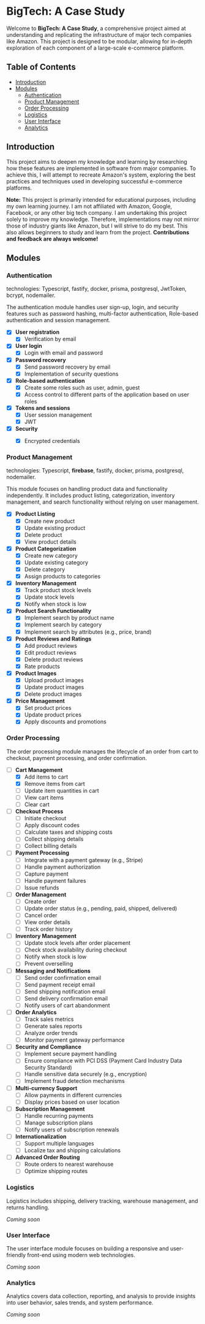 # BigTech: A Case Study

Welcome to **BigTech: A Case Study**, a comprehensive project aimed at understanding and replicating the infrastructure of major tech companies like Amazon. This project is designed to be modular, allowing for in-depth exploration of each component of a large-scale e-commerce platform.

## Table of Contents

- [Introduction](#introduction)
- [Modules](#modules)
  - [Authentication](#authentication)
  - [Product Management](#product-management)
  - [Order Processing](#order-processing)
  - [Logistics](#logistics)
  - [User Interface](#user-interface)
  - [Analytics](#analytics)
  

## Introduction

This project aims to deepen my knowledge and learning by researching how these features are implemented in software from major companies. To achieve this, I will attempt to recreate Amazon's system, exploring the best practices and techniques used in developing successful e-commerce platforms.

**Note:** This project is primarily intended for educational purposes, including my own learning journey. I am not affiliated with Amazon, Google, Facebook, or any other big tech company. I am undertaking this project solely to improve my knowledge. Therefore, implementations may not mirror those of industry giants like Amazon, but I will strive to do my best. This also allows beginners to study and learn from the project. **Contributions and feedback are always welcome!**


## Modules

### Authentication

technologies: Typescript, fastify, docker, prisma, postgresql, JwtToken, bcrypt, nodemailer.

The authentication module handles user sign-up, login, and security features such as password hashing, multi-factor authentication, Role-based authentication and session management.

- [x] **User registration**
	- [x] Verification by email
- [x] **User login**
	- [x] Login with email and password
- [x] **Password recovery**
	- [x] Send password recovery by email
	- [x] Implementation of security questions
- [x] **Role-based authentication**
	- [x] Create some roles such as user, admin, guest
	- [x] Access control to different parts of the application based on user roles
- [x] **Tokens and sessions**
	- [x] User session management
	- [x] JWT
- [x] **Security**
	- [x] Encrypted credentials


### Product Management

technologies: Typescript, **firebase**, fastify, docker, prisma, postgresql, nodemailer.

This module focuses on handling product data and functionality independently. It includes product listing, categorization, inventory management, and search functionality without relying on user management.

- [x] **Product Listing**
	- [x] Create new product
	- [x] Update existing product
	- [x] Delete product
	- [x] View product details
- [x] **Product Categorization**
	- [x] Create new category
	- [x] Update existing category
	- [x] Delete category
	- [x] Assign products to categories
- [x] **Inventory Management**
	- [x] Track product stock levels
	- [x] Update stock levels
	- [x] Notify when stock is low
- [x] **Product Search Functionality**
	- [x] Implement search by product name
	- [x] Implement search by category
	- [x] Implement search by attributes (e.g., price, brand)
- [x] **Product Reviews and Ratings**
	- [x] Add product reviews
	- [x] Edit product reviews
	- [x] Delete product reviews
	- [x] Rate products
- [x] **Product Images**
	- [x] Upload product images
	- [x] Update product images
	- [x] Delete product images
- [x] **Price Management**
	- [x] Set product prices
	- [x] Update product prices
	- [x] Apply discounts and promotions

### Order Processing

The order processing module manages the lifecycle of an order from cart to checkout, payment processing, and order confirmation.

- [ ] **Cart Management**
  - [x] Add items to cart
  - [x] Remove items from cart
  - [ ] Update item quantities in cart
  - [ ] View cart items
  - [ ] Clear cart

- [ ] **Checkout Process**
  - [ ] Initiate checkout
  - [ ] Apply discount codes
  - [ ] Calculate taxes and shipping costs
  - [ ] Collect shipping details
  - [ ] Collect billing details

- [ ] **Payment Processing**
  - [ ] Integrate with a payment gateway (e.g., Stripe)
  - [ ] Handle payment authorization
  - [ ] Capture payment
  - [ ] Handle payment failures
  - [ ] Issue refunds

- [ ] **Order Management**
  - [ ] Create order
  - [ ] Update order status (e.g., pending, paid, shipped, delivered)
  - [ ] Cancel order
  - [ ] View order details
  - [ ] Track order history

- [ ] **Inventory Management**
  - [ ] Update stock levels after order placement
  - [ ] Check stock availability during checkout
  - [ ] Notify when stock is low
  - [ ] Prevent overselling

- [ ] **Messaging and Notifications**
  - [ ] Send order confirmation email
  - [ ] Send payment receipt email
  - [ ] Send shipping notification email
  - [ ] Send delivery confirmation email
  - [ ] Notify users of cart abandonment

- [ ] **Order Analytics**
  - [ ] Track sales metrics
  - [ ] Generate sales reports
  - [ ] Analyze order trends
  - [ ] Monitor payment gateway performance

- [ ] **Security and Compliance**
  - [ ] Implement secure payment handling
  - [ ] Ensure compliance with PCI DSS (Payment Card Industry Data Security Standard)
  - [ ] Handle sensitive data securely (e.g., encryption)
  - [ ] Implement fraud detection mechanisms

- [ ] **Multi-currency Support**
  - [ ] Allow payments in different currencies
  - [ ] Display prices based on user location

- [ ] **Subscription Management**
  - [ ] Handle recurring payments
  - [ ] Manage subscription plans
  - [ ] Notify users of subscription renewals

- [ ] **Internationalization**
  - [ ] Support multiple languages
  - [ ] Localize tax and shipping calculations

- [ ] **Advanced Order Routing**
  - [ ] Route orders to nearest warehouse
  - [ ] Optimize shipping routes

### Logistics

Logistics includes shipping, delivery tracking, warehouse management, and returns handling.

*Coming soon*

### User Interface

The user interface module focuses on building a responsive and user-friendly front-end using modern web technologies.

*Coming soon*

### Analytics

Analytics covers data collection, reporting, and analysis to provide insights into user behavior, sales trends, and system performance.

*Coming soon*

